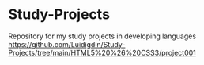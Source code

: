 # Study-Projects
Repository for my study projects in developing languages
https://github.com/Luidigdin/Study-Projects/tree/main/HTML5%20%26%20CSS3/project001

